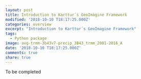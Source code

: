 ```yaml
---
layout: post
title: Introduction to Karttur´s GeoImagine Framework
modified: '2018-10-10 T18:17:25.000Z'
categories: overview
excerpt: "Introduction to Karttur´s GeoImagine Framework"
tags:
  - Python package
image: avg-trmm-3b43v7-precip_3B43_trmm_2001-2016_A
date: '2018-10-10 T18:17:25.000Z'
comments: true
share: true
---
```


To be completed

